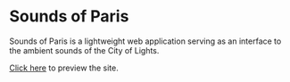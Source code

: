 # Sounds of Paris

Sounds of Paris is a lightweight web application serving as an interface to the ambient sounds of the City of Lights.

[Click here](http://htmlpreview.github.io/?https://github.com/scottshooter90/soundsofparis/blob/master/index.html) to preview the site.
